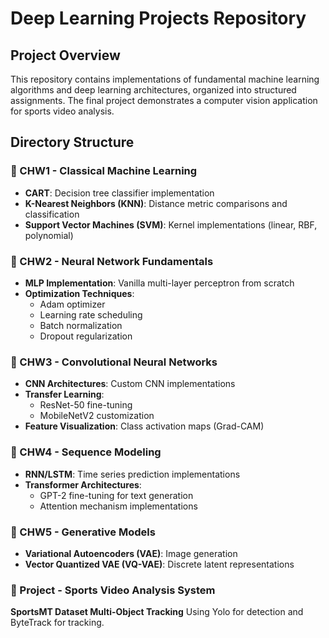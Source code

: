 # Deep Learning Projects Repository

## Project Overview
This repository contains implementations of fundamental machine learning algorithms and deep learning architectures, organized into structured assignments. The final project demonstrates a computer vision application for sports video analysis.

## Directory Structure

### 📁 CHW1 - Classical Machine Learning
- **CART**: Decision tree classifier implementation
- **K-Nearest Neighbors (KNN)**: Distance metric comparisons and classification
- **Support Vector Machines (SVM)**: Kernel implementations (linear, RBF, polynomial)

### 📁 CHW2 - Neural Network Fundamentals 
- **MLP Implementation**: Vanilla multi-layer perceptron from scratch
- **Optimization Techniques**:
  - Adam optimizer
  - Learning rate scheduling
  - Batch normalization
  - Dropout regularization

### 📁 CHW3 - Convolutional Neural Networks
- **CNN Architectures**: Custom CNN implementations
- **Transfer Learning**:
  - ResNet-50 fine-tuning
  - MobileNetV2 customization
- **Feature Visualization**: Class activation maps (Grad-CAM)

### 📁 CHW4 - Sequence Modeling
- **RNN/LSTM**: Time series prediction implementations
- **Transformer Architectures**:
  - GPT-2 fine-tuning for text generation
  - Attention mechanism implementations

### 📁 CHW5 - Generative Models
- **Variational Autoencoders (VAE)**: Image generation
- **Vector Quantized VAE (VQ-VAE)**: Discrete latent representations

### 📁 Project - Sports Video Analysis System
**SportsMT Dataset Multi-Object Tracking**
Using Yolo for detection and ByteTrack for tracking.
